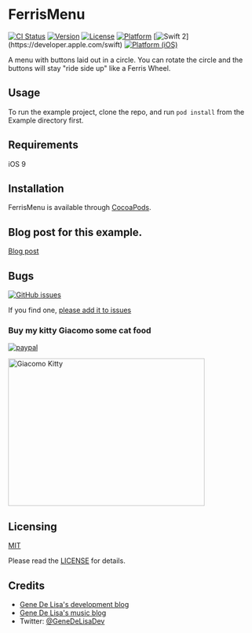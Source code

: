 # FerrisMenu

[![CI Status](http://img.shields.io/travis/GeneDeLisa/FerrisMenu.svg?style=flat)](https://travis-ci.org/genedelisa/FerrisMenu)
[![Version](https://img.shields.io/cocoapods/v/FerrisMenu.svg?style=flat)](http://cocoapods.org/pods/FerrisMenu)
[![License](https://img.shields.io/cocoapods/l/FerrisMenu.svg?style=flat)](http://cocoapods.org/pods/FerrisMenu)
[![Platform](https://img.shields.io/cocoapods/p/FerrisMenu.svg?style=flat)](http://cocoapods.org/pods/FerrisMenu)
[![Swift 2](https://img.shields.io/badge/swift2.2-compatible-4BC51D.svg?style=flat")](https://developer.apple.com/swift)
[![Platform (iOS)](https://img.shields.io/badge/platform-iOS9-blue.svg?style=flat-square)](http://www.apple.com/ios/)

A menu with buttons laid out in a circle. You can rotate the circle and the buttons will stay "ride side up" like
a Ferris Wheel.

## Usage

To run the example project, clone the repo, and run `pod install` from the Example directory first.

## Requirements

iOS 9

## Installation

FerrisMenu is available through [CocoaPods](http://cocoapods.org). 


## Blog post for this example.


[Blog post](http://www.rockhoppertech.com/blog/)


## Bugs


[![GitHub issues](https://img.shields.io/github/issues/genedelisa/FerrisMenu.svg)](https://github.com/genedelisa/FerrisMenu/issues)

If you find one, [please add it to issues](https://github.com/genedelisa/FerrisMenu/issues)



### Buy my kitty Giacomo some cat food

[![paypal](https://www.paypalobjects.com/en_US/i/btn/btn_donate_SM.gif)](https://www.paypal.com/cgi-bin/webscr?cmd=_donations&business=F5KE9Z29MH8YQ&bnP-DonationsBF:btn_donate_SM.gif:NonHosted)

<img src="https://flic.kr/p/FYsabW" alt="Giacomo Kitty" width="400" height="300">

## Licensing

[MIT](https://en.wikipedia.org/wiki/MIT_License)

Please read the [LICENSE](LICENSE) for details.

## Credits

*	[Gene De Lisa's development blog](http://rockhoppertech.com/blog/)
*	[Gene De Lisa's music blog](http://genedelisa.com/)
*   Twitter: [@GeneDeLisaDev](http://twitter.com/genedelisadev)
